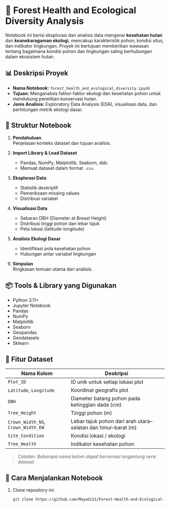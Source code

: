 # 🌿 Forest Health and Ecological Diversity Analysis

Notebook ini berisi eksplorasi dan analisis data mengenai **kesehatan hutan** dan **keanekaragaman ekologi**, mencakup karakteristik pohon, kondisi situs, dan indikator lingkungan. Proyek ini bertujuan memberikan wawasan tentang bagaimana kondisi pohon dan lingkungan saling berhubungan dalam ekosistem hutan.

## 📊 Deskripsi Proyek

- **Nama Notebook:** `forest_health_and_ecological_diversity.ipynb`  
- **Tujuan:** Menganalisis faktor-faktor ekologi dan kesehatan pohon untuk mendukung penelitian konservasi hutan.  
- **Jenis Analisis:** Exploratory Data Analysis (EDA), visualisasi data, dan perhitungan metrik ekologi dasar.  

## 📁 Struktur Notebook

1. **Pendahuluan**  
   Penjelasan konteks dataset dan tujuan analisis.

2. **Import Library & Load Dataset**  
   - Pandas, NumPy, Matplotlib, Seaborn, dsb.
   - Memuat dataset dalam format `.csv`.

3. **Eksplorasi Data**  
   - Statistik deskriptif
   - Pemeriksaan missing values
   - Distribusi variabel

4. **Visualisasi Data**  
   - Sebaran DBH (Diameter at Breast Height)
   - Distribusi tinggi pohon dan lebar tajuk
   - Peta lokasi (latitude-longitude)

5. **Analisis Ekologi Dasar**  
   - Identifikasi pola kesehatan pohon
   - Hubungan antar variabel lingkungan

6. **Simpulan**  
   Ringkasan temuan utama dari analisis.

## 📦 Tools & Library yang Digunakan

- Python 3.11+
- Jupyter Notebook
- Pandas
- NumPy
- Matplotlib
- Seaborn
- Geopandas
- Geodatasets
- Sklearn

## 🧾 Fitur Dataset

| Nama Kolom                 | Deskripsi                                                        |
|----------------------------|------------------------------------------------------------------|
| `Plot_ID`                  | ID unik untuk setiap lokasi plot                                 |
| `Latitude`, `Longitude`    | Koordinat geografis plot                                         |
| `DBH`                      | Diameter batang pohon pada ketinggian dada (cm)                  |
| `Tree_Height`              | Tinggi pohon (m)                                                 |
| `Crown_Width_NS`, `Crown_Width_EW` | Lebar tajuk pohon dari arah utara–selatan dan timur–barat (m)   |
| `Site_Condition`           | Kondisi lokasi / ekologi                                         |
| `Tree_Health`              | Indikator kesehatan pohon                                        |

> *Catatan: Beberapa nama kolom dapat bervariasi tergantung versi dataset.*

## 🚀 Cara Menjalankan Notebook

1. Clone repository ini:
   ```bash
   git clone https://github.com/Mayadi21/Forest-Health-and-Ecological-Diversity.git

   ```
   
